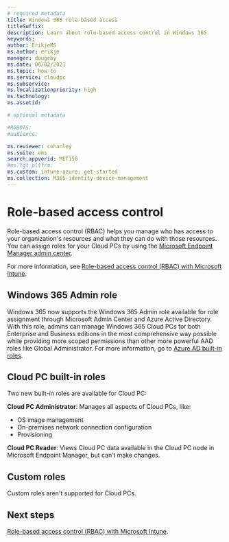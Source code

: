 ```yaml
---
# required metadata
title: Windows 365 role-based access
titleSuffix:
description: Learn about role-based access control in Windows 365.
keywords:
author: ErikjeMS  
ms.author: erikje
manager: dougeby
ms.date: 08/02/2021 
ms.topic: how-to
ms.service: cloudpc
ms.subservice:
ms.localizationpriority: high
ms.technology:
ms.assetid: 

# optional metadata

#ROBOTS:
#audience:

ms.reviewer: cohanley
ms.suite: ems
search.appverid: MET150
#ms.tgt_pltfrm:
ms.custom: intune-azure; get-started
ms.collection: M365-identity-device-management
---
```


# Role-based access control

Role-based access control (RBAC) helps you manage who has access to your organization's resources and what they can do with those resources. You can assign roles for your Cloud PCs by using the [Microsoft Endpoint Manager admin center](https://go.microsoft.com/fwlink/?linkid=2109431).

For more information, see [Role-based access control (RBAC) with Microsoft Intune](/mem/intune/fundamentals/role-based-access-control).

## Windows 365 Admin role

Windows 365 now supports the Windows 365 Admin role available for role assignment through Microsoft Admin Center and Azure Active Directory. With this role, admins can manage Windows 365 Cloud PCs for both Enterprise and Business editions in the most comprehensive way possible while providing more scoped permissions than other more powerful AAD roles like Global Administrator. For more information, go to [Azure AD built-in roles](https://docs.microsoft.com/en-us/azure/active-directory/roles/permissions-reference).

## Cloud PC built-in roles

Two new built-in roles are available for Cloud PC:

**Cloud PC Administrator**: Manages all aspects of Cloud PCs, like:

- OS image management
- On-premises network connection configuration
- Provisioning

**Cloud PC Reader**: Views Cloud PC data available in the Cloud PC node in Microsoft Endpoint Manager, but can’t make changes.

## Custom roles

Custom roles aren't supported for Cloud PCs.

<!-- ########################## -->
## Next steps
[Role-based access control (RBAC) with Microsoft Intune](/mem/intune/fundamentals/role-based-access-control).
